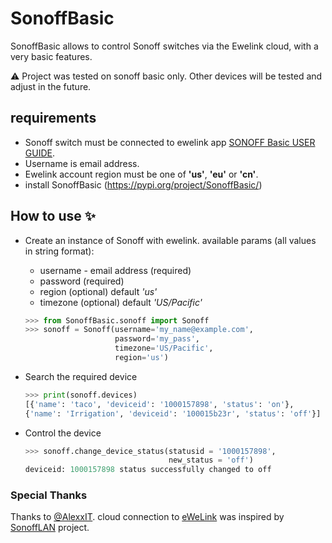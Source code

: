# SonoffBasic
SonoffBasic allows to control Sonoff switches via the Ewelink cloud, with a very basic features.

⚠️ Project was tested on sonoff basic only. Other devices will be tested and adjust in the future. 
## requirements

* Sonoff switch must be connected to ewelink app [SONOFF Basic USER GUIDE](http://ewelink.coolkit.cc/?p=126). 
* Username is email address. 
* Ewelink account region must be one of **'us'**, **'eu'** or **'cn'**.
* install SonoffBasic (https://pypi.org/project/SonoffBasic/)

## How to use ✨
* Create an instance of Sonoff with ewelink. 
available params (all values in string format):
    * username - email address (required) 
    * password (required)
    * region (optional) default *'us'*
    * timezone (optional) default *'US/Pacific'*
    ```python
    >>> from SonoffBasic.sonoff import Sonoff
    >>> sonoff = Sonoff(username='my_name@example.com',
                        password='my_pass',
                        timezone='US/Pacific',
                        region='us')
    ```
* Search the required device

    ```python
    >>> print(sonoff.devices)
    [{'name': 'taco', 'deviceid': '1000157898', 'status': 'on'}, 
    {'name': 'Irrigation', 'deviceid': '100015b23r', 'status': 'off'}]
    ```
* Control the device
    ```python 
    >>> sonoff.change_device_status(statusid = '1000157898',
                                    new_status = 'off')            
    deviceid: 1000157898 status successfully changed to off
    ```

### Special Thanks
Thanks to [@AlexxIT](https://github.com/AlexxIT).
cloud connection to [eWeLink](https://www.ewelink.cc/en/) was inspired by [SonoffLAN](https://github.com/AlexxIT/SonoffLAN) project.
